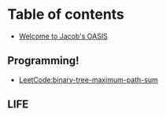 # Table of contents

* [Welcome to Jacob's OASIS](README.md)

## Programming!

* [LeetCode:binary-tree-maximum-path-sum](programming/untitled-1.md)

## LIFE <a id="notes"></a>

